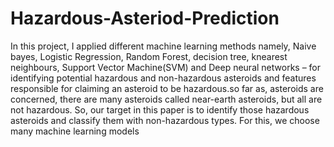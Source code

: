 # Hazardous-Asteriod-Prediction

In this project, I applied different machine learning methods namely, Naive bayes, Logistic Regression, Random Forest, decision tree, knearest neighbours, Support Vector Machine(SVM) and Deep neural networks – for identifying potential hazardous and non-hazardous asteroids and features responsible for claiming an asteroid to be hazardous.so far as, asteroids are concerned, there are many asteroids called near-earth asteroids, but all are not hazardous. So, our target in this paper is to identify those hazardous asteroids and classify them with non-hazardous types. For this, we choose many machine learning models
